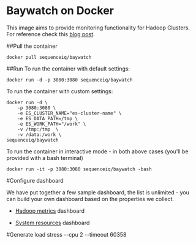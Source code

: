# Baywatch on Docker

This image aims to provide monitoring functionality for Hadoop Clusters. For reference check this [blog post](http://blog.sequenceiq.com/blog/2014/10/07/hadoop-monitoring/).

##Pull the container
```
docker pull sequenceiq/baywatch
```

##Run
To run the container with default settings:

```
docker run -d -p 3080:3080 sequenceiq/baywatch
```

To run the container with custom settings:

```
docker run -d \
    -p 3080:3080 \
    -e ES_CLUSTER_NAME="es-cluster-name" \
    -e ES_DATA_PATH=/tmp \
    -e ES_WORK_PATH="/work" \
    -v /tmp:/tmp  \
    -v /data:/work \
sequenceiq/baywatch
```

To run the container in interactive mode - in both above cases (you'll be provided with a bash terminal)

```
docker run -it -p 3080:3080 sequenceiq/baywatch -bash
```


#Configure dashboard

We have put together a few sample dashboard, the list is unlimited - you can build your own dashboard based on the properties we collect.

* [Hadoop metrics](https://github.com/sequenceiq/docker-baywatch/blob/master/dashboards/Hadoop%20Metrics-1412352733447.json) dashboard


* [System resources](https://github.com/sequenceiq/docker-baywatch/blob/master/dashboards/System%20Resources-1412352757038.json) dashboard

#Generate load
stress --cpu 2 --timeout 60358

